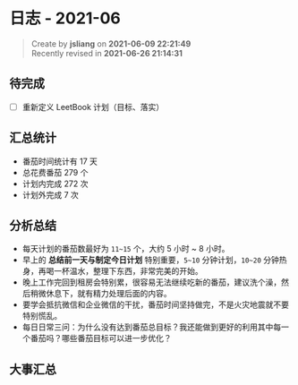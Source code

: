 日志 - 2021-06
===

> Create by **jsliang** on **2021-06-09 22:21:49**  
> Recently revised in **2021-06-26 21:14:31**

## 待完成

* [ ] 重新定义 LeetBook 计划（目标、落实）

## 汇总统计

* 番茄时间统计有 17 天
* 总花费番茄 279 个
* 计划内完成 272 次
* 计划外完成 7 次

## 分析总结

* 每天计划的番茄数最好为 `11~15` 个，大约 5 小时 ~ 8 小时。
* 早上的 **总结前一天与制定今日计划** 特别重要，`5~10` 分钟计划，`10~20` 分钟热身，再喝一杯温水，整理下东西，非常完美的开始。
* 晚上工作完回到租房会特别累，很容易无法继续吃新的番茄，建议洗个澡，然后稍微休息下，就有精力处理后面的内容。
* 要学会抵抗微信和企业微信的干扰，番茄时间坚持做完，不是火灾地震就不要特别慌乱。
* 每日日常三问：为什么没有达到番茄总目标？我还能做到更好的利用其中每一个番茄吗？哪些番茄目标可以进一步优化？

## 大事汇总
